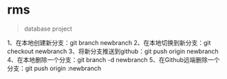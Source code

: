 # rms

> database project

1、在本地创建新分支：git branch newbranch
2、在本地切换到新分支：git checkout newbranch
3、将新分支推送到github：git push origin newbranch
4、在本地删除一个分支：git branch -d newbranch
5、在Github远端删除一个分支：git push origin :newbranch

